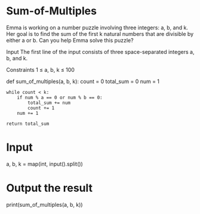 # Sum-of-Multiples

Emma is working on a number puzzle involving three integers: a, b, and k. Her goal is to find the sum of the first k natural numbers that are divisible by either a or b. Can you help Emma solve this puzzle?

Input
The first line of the input consists of three space-separated integers a, b, and k.

Constraints
1 ≤ a, b, k ≤ 100

def sum_of_multiples(a, b, k):
    count = 0
    total_sum = 0
    num = 1

    while count < k:
        if num % a == 0 or num % b == 0:
            total_sum += num
            count += 1
        num += 1

    return total_sum

# Input
a, b, k = map(int, input().split())

# Output the result
print(sum_of_multiples(a, b, k))
